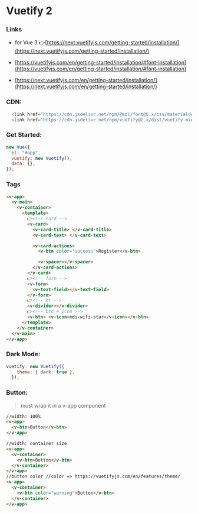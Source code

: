 # Vuetify 2

### Links

- for Vue 3 👉[https://next.vuetifyjs.com/getting-started/installation/](https://next.vuetifyjs.com/getting-started/installation/)

- [https://vuetifyjs.com/en/getting-started/installation/#font-installation](https://vuetifyjs.com/en/getting-started/installation/#font-installation)

- [https://next.vuetifyjs.com/en/getting-started/installation/](https://next.vuetifyjs.com/en/getting-started/installation/)

### CDN:

```js
  <link href="https://cdn.jsdelivr.net/npm/@mdi/font@6.x/css/materialdesignicons.min.css" rel="stylesheet">
  <link href="https://cdn.jsdelivr.net/npm/vuetify@2.x/dist/vuetify.min.css" rel="stylesheet">
```

### Get Started:

```js
new Vue({
  el: "#app",
  vuetify: new Vuetify(),
  data: {},
});
```

### Tags

```html
<v-app>
  <v-main>
    <v-container>
      <template>
        👉<!-- card -->
        <v-card>
          <v-card-title> </v-card-title>
          <v-card-text> </v-card-text>

          <v-card-actions>
            <v-btn color="success">Register</v-btn>

            <v-spacer></v-spacer>
          </v-card-actions>
        </v-card>
        👉<!-- form -->
        <v-form>
          <v-text-field></v-text-field>
        </v-form>
        👉<!-- hr -->
        <v-divider></v-divider>
        👉<!-- btn + icon -->
        <v-btn> <v-icon>mdi-wifi-star</v-icon></v-btn>
      </template>
    </v-container>
  </v-main>
</v-app>
```

### Dark Mode:

```js
vuetify: new Vuetify({
    theme: { dark: true },
  }),
```

### Button:

> must wrap it in a v-app component

```html
//width: 100%
<v-app>
  <v-btn>Button</v-btn>
</v-app>

//width: container size
<v-app>
  <v-container>
    <v-btn>Button</v-btn>
  </v-container>
</v-app>
//button color //color => https://vuetifyjs.com/en/features/theme/
<v-app>
  <v-container>
    <v-btn color="warning">Button</v-btn>
  </v-container>
</v-app>
```
